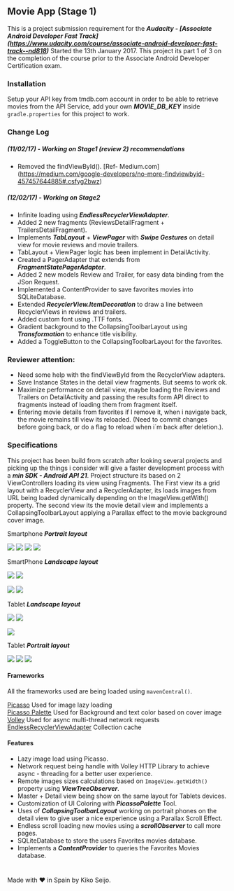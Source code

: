 ## Movie App (Stage 1)

This is a project submission requirement for the ***Audacity - [Associate Android Developer Fast Track] (https://www.udacity.com/course/associate-android-developer-fast-track--nd818)*** Started the 13th January 2017.
This project its part 1 of 3 on the completion of the course prior to the Associate Android Developer Certification exam.

### Installation

Setup your API key from tmdb.com account in order to be able to retrieve movies from the API Service, add your own ***MOVIE_DB_KEY***  inside ```gradle.properties``` for this project to work.

### Change Log

##### (11/02/17) - Working on Stage1 (review 2) recommendations  

  - Removed the findViewById(). [Ref- Medium.com] (https://medium.com/google-developers/no-more-findviewbyid-457457644885#.csfyg2bwz)

##### (12/02/17) - Working on Stage2  

  - Infinite loading using ***EndlessRecyclerViewAdapter***.
  - Added 2 new fragments (ReviewsDetailFragment + TrailersDetailFragment).
  - Implements ***TabLayout*** + ***ViewPager*** with ***Swipe Gestures*** on detail view for movie reviews and movie trailers.
  - TabLayout + ViewPager logic has been implement in DetailActivity.
  - Created a PagerAdapter that extends from ***FragmentStatePagerAdapter***.
  - Added 2 new models Review and Trailer, for easy data binding from the JSon Request.
  - Implemented a ContentProvider to save favorites movies into SQLiteDatabase.
  - Extended ***RecyclerView.ItemDecoration*** to draw a line between RecyclerViews in reviews and trailers.
  - Added custom font using .TTF fonts.
  - Gradient background to the CollapsingToolbarLayout using ***Transformation*** to enhance title visibility.
  - Added a ToggleButton to the CollapsingToolbarLayout for the favorites.

### Reviewer attention:  

  - Need some help with the findViewById from the RecyclerView adapters.
  - Save Instance States in the detail view fragments. But seems to work ok.
  - Maximize performance on detail view, maybe loading the Reviews and Trailers on DetailActivity and passing the results form API direct to fragments instead of loading them from fragment itself.
  - Entering movie details from favorites if I remove it, when i navigate back, the movie remains till view its reloaded. (Need to commit changes before going back, or do a flag to reload when i´m back after deletion.).


### Specifications

This project has been build from scratch after looking several projects and picking up the things i consider will give a faster development process with a ***min SDK - Android API 21***. Project structure its based on 2 ViewControllers loading its view using Fragments. The First view its a grid layout with a RecyclerView and a RecyclerAdapter, its loads images from URL being loaded dynamically depending on the ImageView.getWith() property. The second view its the movie detail view and implements a CollapsingToolbarLayout applying a Parallax effect to the movie background cover image.

Smartphone ***Portrait layout***   

![](imgs/Stage2/phone_p_1.png?raw=true)
![](imgs/Stage2/phone_p_2.png?raw=true)
![](imgs/Stage2/phone_p_3.png?raw=true)
![](imgs/Stage2/phone_p_4.png?raw=true)



SmartPhone ***Landscape layout***


![](imgs/Stage2/phone_l_1.jpeg?raw=true)
![](imgs/Stage2/phone_l_2.jpeg?raw=true)

![](imgs/Stage2/phone_l_3.jpeg?raw=true)
![](imgs/Stage2/phone_l_4.jpeg?raw=true)

Tablet ***Landscape layout***

![](imgs/Stage2/tablet_l_1.jpeg?raw=true)
![](imgs/Stage2/tablet_l_2.jpeg?raw=true)

![](imgs/Stage2/tablet_l_3.jpeg?raw=true)

Tablet ***Portrait layout***

![](imgs/Stage2/tablet_p_1.jpeg?raw=true)
![](imgs/Stage2/tablet_p_2.jpeg?raw=true)
![](imgs/Stage2/tablet_p_3.jpeg?raw=true)




#### Frameworks

All the frameworks used are being loaded using ```mavenCentral()```.

[Picasso](http://square.github.io/picasso/) Used for image lazy loading  
[Picasso Palette](https://github.com/florent37/PicassoPalette)  Used for Background and text color based on cover image  
[Volley](https://android.googlesource.com/platform/frameworks/volley) Used for async multi-thread network requests  
[EndlessRecyclerViewAdapter](https://github.com/rockerhieu/rv-adapter-endless) Collection cache    


#### Features

* Lazy image load using Picasso.
* Network request being handle with Volley HTTP Library to achieve async - threading for a better user experience.
* Remote images sizes calculations based on ```ImageView.getWidth()``` property using ***ViewTreeObserver***.
* Master + Detail view being show on the same layout for Tablets devices.
* Customization of UI Coloring with ***PicassoPalette*** Tool.
* Uses of ***CollapsingToolbarLayout*** working on portrait phones on the detail view to give user a nice experience using a Parallax Scroll Effect.
* Endless scroll loading new movies using a ***scrollObserver*** to call more pages.
* SQLiteDatabase to store the users Favorites movies database.
* Implements a ***ContentProvider*** to queries the Favorites Movies database.


#
Made with ❤︎ in Spain by Kiko Seijo.
##
###  
